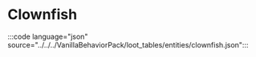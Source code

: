 # Clownfish

:::code language="json" source="../../../VanillaBehaviorPack/loot_tables/entities/clownfish.json":::